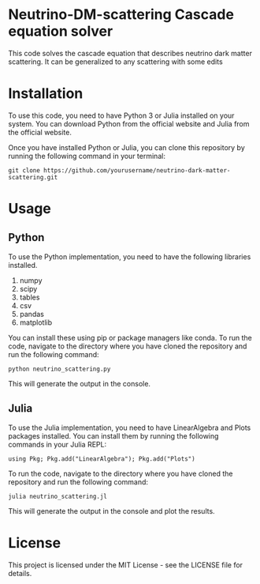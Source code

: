 # Neutrino-DM-scattering Cascade equation solver

This code solves the cascade equation that describes neutrino dark matter scattering. It can be generalized to any scattering with some edits

# Installation

To use this code, you need to have Python 3 or Julia installed on your system. You can download Python from the official website and Julia from the official website.

Once you have installed Python or Julia, you can clone this repository by running the following command in your terminal:

`git clone https://github.com/yourusername/neutrino-dark-matter-scattering.git`

# Usage

## Python
To use the Python implementation, you need to have the following libraries installed. 
1. numpy
2. scipy
3. tables
4. csv
5. pandas
6. matplotlib

You can install these using pip or package managers like conda. To run the code, navigate to the directory where you have cloned the repository and run the following command:

`python neutrino_scattering.py`

This will generate the output in the console.

## Julia
To use the Julia implementation, you need to have LinearAlgebra and Plots packages installed. You can install them by running the following commands in your Julia REPL:

`using Pkg;
Pkg.add("LinearAlgebra");
Pkg.add("Plots")`

To run the code, navigate to the directory where you have cloned the repository and run the following command:

`julia neutrino_scattering.jl`

This will generate the output in the console and plot the results.

# License 

This project is licensed under the MIT License - see the LICENSE file for details.
